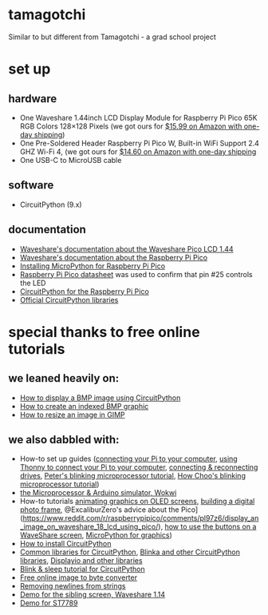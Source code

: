 # tamagotchi
Similar to but different from Tamagotchi - a grad school project

# set up
## hardware
 - One Waveshare 1.44inch LCD Display Module for Raspberry Pi Pico 65K RGB Colors 128×128 Pixels (we got ours for [$15.99 on Amazon with one-day shipping](https://www.amazon.com/dp/B0957NJP97/))
 - One Pre-Soldered Header Raspberry Pi Pico W, Built-in WiFi Support 2.4 GHZ Wi-Fi 4, (we got ours for [$14.60 on Amazon with one-day shipping](https://www.amazon.com/dp/B0BK9W4H2Q/)
 - One USB-C to MicroUSB cable

## software
 - CircuitPython (9.x)

## documentation  
 - [Waveshare's documentation about the Waveshare Pico LCD 1.44](https://www.waveshare.com/wiki/Pico-LCD-1.44)
 - [Waveshare's documentation about the Raspberry Pi Pico](https://www.waveshare.com/wiki/Raspberry_Pi_Pico_W)
 - [Installing MicroPython for Raspberry Pi Pico](https://micropython.org/download/RPI_PICO/)
 - [Raspberry Pi Pico datasheet](https://datasheets.raspberrypi.com/pico/pico-datasheet.pdf) was used to confirm that pin #25 controls the LED
 - [CircuitPython for the Raspberry Pi Pico](https://circuitpython.org/board/raspberry_pi_pico_w/)
 - [Official CircuitPython libraries](https://circuitpython.org/libraries)

# special thanks to free online tutorials
## we leaned heavily on: 
 - [How to display a BMP image using CircuitPython](https://learn.adafruit.com/circuitpython-display-support-using-displayio/display-a-bitmap)
 - [How to create an indexed BMP graphic](https://learn.adafruit.com/creating-your-first-tilemap-game-with-circuitpython/indexed-bmp-graphics)
 - [How to resize an image in GIMP](https://thegimptutorials.com/how-to-resize-image/)

## we also dabbled with: 
 - How-to set up guides ([connecting your Pi to your computer](https://apple.stackexchange.com/questions/60231/using-terminal-how-can-i-find-which-directory-is-my-usb-drive-mounted-in), [using Thonny to connect your Pi to your computer](https://microcontrollerslab.com/getting-started-raspberry-pi-pico-thonny-ide/), [connecting & reconnecting drives](https://osxdaily.com/2013/05/13/mount-unmount-drives-from-the-command-line-in-mac-os-x/), [Peter's blinking microprocessor tutorial](https://www.peterzimon.com/raspberry-pi-pico-mac-c-blink/), [How Choo's blinking microprocessor tutorial](https://howchoo.com/pi/control-leds-with-the-raspberry-pi-pico/))
 - [the Microprocessor & Arduino simulator, Wokwi](https://wokwi.com/projects/359558101922696193)
 - How-to tutorials [animating graphics on OLED screens](https://www.tomshardware.com/how-to/oled-display-raspberry-pi-pico), [building a digital photo frame](https://www.tomshardware.com/how-to/raspberry-pi-photo-frame), @ExcaliburZero's advice about the Pico](https://www.reddit.com/r/raspberrypipico/comments/pl97z6/display_an_image_on_waveshare_18_lcd_using_pico/), [how to use the buttons on a WaveShare screen](https://www.reddit.com/r/pwnagotchi/comments/g3jbei/hi_all_has_anyone_been_successful_at_making_these/), [MicroPython for graphics](https://thepihut.com/blogs/raspberry-pi-tutorials/coding-graphics-with-micropython-on-raspberry-pi-pico-displays))
 - [How to install CircuitPython](https://learn.adafruit.com/pico-w-wifi-with-circuitpython/installing-circuitpython)
 - [Common libraries for CircuitPython](https://learn.adafruit.com/welcome-to-circuitpython/circuitpython-libraries), [Blinka and other CircuitPython libraries](https://learn.adafruit.com/circuitpython-libraries-on-micropython-using-the-raspberry-pi-pico/installing-blinka-and-libraries), [Displayio and other libraries](https://learn.adafruit.com/circuitpython-display-support-using-displayio/examples)
 - [Blink & sleep tutorial for CircuitPython](https://github.com/CytronTechnologies/Getting-Started-with-Pico-W-CircuitPython/blob/main/01_blink.py)
 - [Free online image to byte converter](https://mischianti.org/images-to-byte-array-online-converter-cpp-arduino/)
 - [Removing newlines from strings](https://24toolbox.com/newline-remover/)
 - [Demo for the sibling screen, Waveshare 1.14](https://github.com/dfinein/Pico-LCd-114/)
 - [Demo for ST7789](https://docs.circuitpython.org/projects/st7789/en/latest/examples.html#x135)





